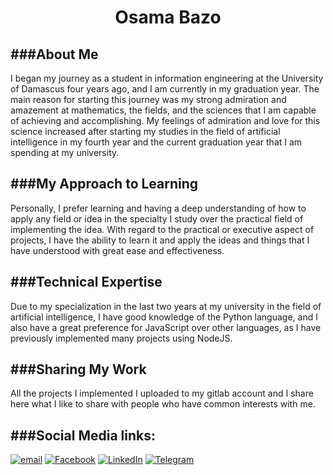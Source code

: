 <h1 align="center">Osama Bazo</h1>

###About Me
----------------
I began my journey as a student in information engineering at the University of Damascus four years ago, and I am currently in my graduation year. The main reason for starting this journey was my strong admiration and amazement at mathematics, the fields, and the sciences that I am capable of achieving and accomplishing.
My feelings of admiration and love for this science increased after starting my studies in the field of artificial intelligence in my fourth year and the current graduation year that I am spending at my university.

###My Approach to Learning
----------------
Personally, I prefer learning and having a deep understanding of how to apply any field or idea in the specialty I study over the practical field of implementing the idea. With regard to the practical or executive aspect of projects, I have the ability to learn it and apply the ideas and things that I have understood with great ease and effectiveness.

###Technical Expertise
----------------
Due to my specialization in the last two years at my university in the field of artificial intelligence, I have good knowledge of the Python language, and I also have a great preference for JavaScript over other languages, as I have previously implemented many projects using NodeJS.

###Sharing My Work
----------------
All the projects I implemented I uploaded to my gitlab account and I share here what I like to share with people who have common interests with me.

###Social Media links:
----------------
[![email][b-email]][l-email] [![Facebook][b-facebook]][l-facebook] [![LinkedIn][b-linkedin]][l-linkedin] [![Telegram][b-telegram]][l-telegram]

[l-email]: mailto:osamabazo0@gmail.com
[l-facebook]: https://www.facebook.com/osama.bazzo.9
[l-linkedin]: https://www.linkedin.com/in/osama-bazo-547436210/
[l-telegram]: https://t.me/Osamabazo

[b-email]: https://img.shields.io/badge/email-ea4335.svg?style=for-the-badge&logo=gmail&logoColor=white
[b-facebook]:  https://img.shields.io/badge/facebook-0a66c2.svg?style=for-the-badge&logo=facebook&logoColor=white
[b-linkedin]: https://img.shields.io/badge/linkedin-ffffff.svg?style=for-the-badge&logo=linkedin&logoColor=0a66c2
[b-telegram]: https://img.shields.io/badge/telegram-03a2cc.svg?style=for-the-badge&logo=telegram&logoColor=white
